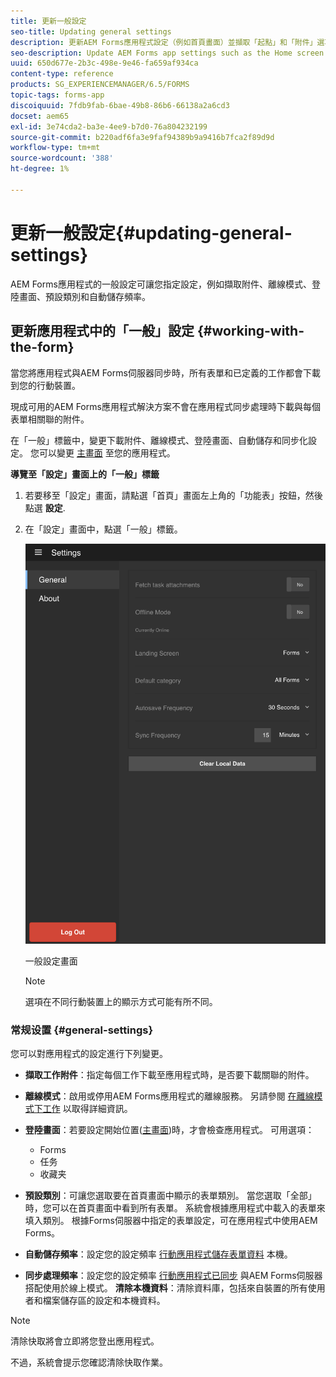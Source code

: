 ```yaml
---
title: 更新一般設定
seo-title: Updating general settings
description: 更新AEM Forms應用程式設定（例如首頁畫面）並擷取「起點」和「附件」選項
seo-description: Update AEM Forms app settings such as the Home screen and fetch Startpoints and attachments options
uuid: 650d677e-2b3c-498e-9e46-fa659af934ca
content-type: reference
products: SG_EXPERIENCEMANAGER/6.5/FORMS
topic-tags: forms-app
discoiquuid: 7fdb9fab-6bae-49b8-86b6-66138a2a6cd3
docset: aem65
exl-id: 3e74cda2-ba3e-4ee9-b7d0-76a804232199
source-git-commit: b220adf6fa3e9faf94389b9a9416b7fca2f89d9d
workflow-type: tm+mt
source-wordcount: '388'
ht-degree: 1%

---
```


# 更新一般設定{#updating-general-settings}

AEM Forms應用程式的一般設定可讓您指定設定，例如擷取附件、離線模式、登陸畫面、預設類別和自動儲存頻率。

## 更新應用程式中的「一般」設定 {#working-with-the-form}

當您將應用程式與AEM Forms伺服器同步時，所有表單和已定義的工作都會下載到您的行動裝置。

現成可用的AEM Forms應用程式解決方案不會在應用程式同步處理時下載與每個表單相關聯的附件。

在「一般」標籤中，變更下載附件、離線模式、登陸畫面、自動儲存和同步化設定。 您可以變更 [主畫面](../../forms/using/home-screen.md) 至您的應用程式。

**導覽至「設定」畫面上的「一般」標籤**

1. 若要移至「設定」畫面，請點選「首頁」畫面左上角的「功能表」按鈕，然後點選 **設定**.
1. 在「設定」畫面中，點選「一般」標籤。

   ![AEM Forms應用程式中的一般設定](assets/gen-settings-1.png)

   一般設定畫面

   >[!NOTE]
   >
   >選項在不同行動裝置上的顯示方式可能有所不同。

### 常规设置 {#general-settings}

您可以對應用程式的設定進行下列變更。

* **擷取工作附件**：指定每個工作下載至應用程式時，是否要下載關聯的附件。
* **離線模式**：啟用或停用AEM Forms應用程式的離線服務。 另請參閱 [在離線模式下工作](/help/forms/using/work-offline-mode.md) 以取得詳細資訊。
* **登陸畫面**：若要設定開始位置([主畫面](../../forms/using/home-screen.md))時，才會檢查應用程式。
可用選項：

   * Forms
   * 任务
   * 收藏夹

* **預設類別**：可讓您選取要在首頁畫面中顯示的表單類別。 當您選取「全部」時，您可以在首頁畫面中看到所有表單。 系統會根據應用程式中載入的表單來填入類別。 根據Forms伺服器中指定的表單設定，可在應用程式中使用AEM Forms。

* **自動儲存頻率**：設定您的設定頻率 [行動應用程式儲存表單資料](../../forms/using/autosave-data-app.md) 本機。
* **同步處理頻率**：設定您的設定頻率 [行動應用程式已同步](../../forms/using/sync-app.md) 與AEM Forms伺服器搭配使用於線上模式。
   **清除本機資料**：清除資料庫，包括來自裝置的所有使用者和檔案儲存區的設定和本機資料。

>[!NOTE]
>
>清除快取將會立即將您登出應用程式。
>
>不過，系統會提示您確認清除快取作業。
